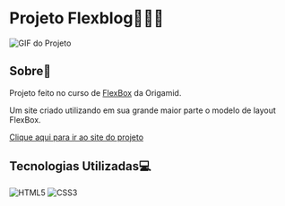 # Projeto Flexblog🤸‍♀️🌐

![GIF do Projeto](https://github.com/ramonfarias1/projeto-flexblog/blob/main/images/interface.gif)

## Sobre📄

Projeto feito no curso de [FlexBox](https://www.origamid.com/curso/css-flexbox/) da Origamid.

Um site criado utilizando em sua grande maior parte o modelo de layout FlexBox.

[Clique aqui para ir ao site do projeto](https://ramonfarias1.github.io/projeto-flexblog/)

## Tecnologias Utilizadas💻

![HTML5](https://img.shields.io/badge/HTML5-E34F26.svg?style=for-the-badge&logo=HTML5&logoColor=white)
![CSS3](https://img.shields.io/badge/CSS3-1572B6.svg?style=for-the-badge&logo=CSS3&logoColor=white)
